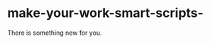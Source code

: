 # make-your-work-smart-scripts-
There is something new for you.
         
         
         
         
         
